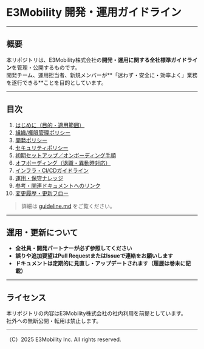 # E3Mobility 開発・運用ガイドライン

---

## 概要

本リポジトリは、E3Mobility株式会社の**開発・運用に関する全社標準ガイドライン**を管理・公開するものです。  
開発チーム、運用担当者、新規メンバーが**「迷わず・安全に・効率よく」業務を遂行できる**ことを目的としています。

---

## 目次

1. [はじめに（目的・適用範囲）](./guideline.md#はじめに目的適用範囲)
2. [組織/権限管理ポリシー](./guideline.md#組織権限管理ポリシー)
3. [開発ポリシー](./guideline.md#開発ポリシー)
4. [セキュリティポリシー](./guideline.md#セキュリティポリシー)
5. [初期セットアップ／オンボーディング手順](./guideline.md#初期セットアップオンボーディング手順)
6. [オフボーディング（退職・異動時対応）](./guideline.md#オフボーディング退職異動時対応)
7. [インフラ・CI/CDガイドライン](./guideline.md#インフラcicdガイドライン)
8. [運用・保守ナレッジ](./guideline.md#運用保守ナレッジ)
9. [参考・関連ドキュメントへのリンク](./guideline.md#参考関連ドキュメントへのリンク)
10. [変更履歴・更新フロー](./guideline.md#変更履歴更新フロー)

> 詳細は [guideline.md](./guideline.md) をご覧ください。

---

## 運用・更新について

- **全社員・開発パートナーが必ず参照してください**
- **誤りや追加要望はPull RequestまたはIssueで連絡をお願いします**
- **ドキュメントは定期的に見直し・アップデートされます（履歴は巻末に記載）**

---

## ライセンス

本リポジトリの内容はE3Mobility株式会社の社内利用を前提としています。  
社外への無断公開・転用は禁止します。

---

（C）2025 E3Mobility Inc. All rights reserved.

